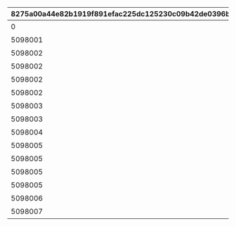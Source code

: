 |8275a00a44e82b1919f891efac225dc125230c09b42de0396bbd306f69691a07|26ff2180493d9bf4ef8ebec19ad2b9f6ab8057e1caedd37e3654672103fbc422|d3b70460addf8794427426f541c59e6a573d93280e4277ef5cd0b537ae33602d|33bb28c108e69f431b601daa08e6efb907634c98f88af0deae848052b809e92a|81d93d63233732554a8c4cc5055212d00ce7b3f849ed1e52e60bd685329ec0d0|0974fbf9700eacaff904898947ccf7ae2f8be2e65d9800c2e07e012e730a724c|97776ef44c767ae5dbfa03a096e8b03653bcb7d77f5c85077ab53e095951f5a0|
| --- | --- | --- | --- | --- | --- | --- |
|0|1009801|みゅ～ちゃんすくすく日記その1|10098|2022/07/31 12:00:00|0|20053103|
|5098001|1009802|みゅ～ちゃんすくすく日記その2|10098|2022/07/31 12:00:00|1009801|0|
|5098002|1009803|みゅ～ちゃんすくすく日記その3|10098|2022/08/01 5:00:00|1009802|0|
|5098002|1009804|みゅ～ちゃんすくすく日記その4|10098|2022/08/02 5:00:00|1009803|0|
|5098002|1009805|みゅ～ちゃんすくすく日記その5|10098|2022/08/03 5:00:00|1009804|0|
|5098002|1009806|みゅ～ちゃんすくすく日記その6|10098|2022/08/04 5:00:00|1009805|0|
|5098003|1009807|みゅ～ちゃんすくすく日記その7|10098|2022/08/05 5:00:00|1009806|0|
|5098003|1009808|みゅ～ちゃんすくすく日記その8|10098|2022/08/06 5:00:00|1009807|0|
|5098004|1009809|みゅ～ちゃんすくすく日記その9|10098|2022/08/07 5:00:00|1009808|0|
|5098005|1009810|みゅ～ちゃんすくすく日記その10|10098|2022/08/08 5:00:00|1009809|0|
|5098005|1009811|みゅ～ちゃんすくすく日記その11|10098|2022/08/09 5:00:00|1009810|0|
|5098005|1009812|みゅ～ちゃんすくすく日記その12|10098|2022/08/10 5:00:00|1009811|0|
|5098005|1009813|みゅ～ちゃんすくすく日記その13|10098|2022/08/11 5:00:00|1009812|0|
|5098006|1009814|みゅ～ちゃんすくすく日記その14|10098|2022/08/12 5:00:00|1009813|0|
|5098007|1009815|みゅ～ちゃんすくすく日記その15|10098|2022/08/14 5:00:00|1009814|0|